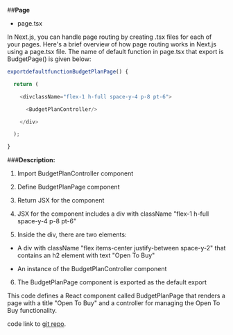 ##**Page**

- page.tsx

In Next.js, you can handle page routing by creating .tsx files for each of your pages. Here's a brief overview of how page routing works in Next.js using a page.tsx file. The name of default function in page.tsx that export is BudgetPage() is given below:

```typescript
exportdefaultfunctionBudgetPlanPage() {

  return (

    <divclassName="flex-1 h-full space-y-4 p-8 pt-6">

      <BudgetPlanController/>

    </div>

  );

}
```
###**Description:**

1. Import BudgetPlanController component

2. Define BudgetPlanPage component

3. Return JSX for the component

4. JSX for the component includes a div with className "flex-1 h-full space-y-4 p-8 pt-6"

5. Inside the div, there are two elements:

- A div with className "flex items-center justify-between space-y-2" that contains an h2 element with text "Open To Buy"

- An instance of the BudgetPlanController component

6. The BudgetPlanPage component is exported as the default export

This code defines a React component called BudgetPlanPage that renders a page with a title "Open To Buy" and a controller for managing the Open To Buy functionality.

code link to [git repo](https://github.com/Electric-Grasshopper/bmaps_web/blob/alpha/src/app/dashboard/service/budget__plan/page.tsx).